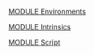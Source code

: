[MODULE Environments](https://github.com/io-core/nam/snam)

[MODULE Intrinsics](https://github.com/io-core/nam/snam)

[MODULE Script](https://github.com/io-core/nam/snam)

